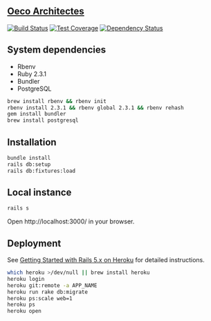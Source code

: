 [Oeco Architectes](http://www.oeco-architectes.com/)
----------------------------------------------------

[![Build Status](https://img.shields.io/travis/oeco-architectes/oeco/master.svg)](https://travis-ci.org/oeco-architectes/oeco)
[![Test Coverage](https://img.shields.io/codecov/c/github/oeco-architectes/oeco/master.svg)](https://codecov.io/github/oeco-architectes/oeco?branch=master)
[![Dependency Status](http://img.shields.io/gemnasium/oeco-architectes/oeco.svg)](https://gemnasium.com/oeco-architectes/oeco)

System dependencies
-------------------

* Rbenv
* Ruby 2.3.1
* Bundler
* PostgreSQL

```sh
brew install rbenv && rbenv init
rbenv install 2.3.1 && rbenv global 2.3.1 && rbenv rehash
gem install bundler
brew install postgresql
```

Installation
------------

```sh
bundle install
rails db:setup
rails db:fixtures:load
```

Local instance
--------------

```sh
rails s
```

Open http://localhost:3000/ in your browser.

Deployment
----------

See [Getting Started with Rails 5.x on Heroku](https://devcenter.heroku.com/articles/getting-started-with-rails5)
for detailed instructions.

```sh
which heroku >/dev/null || brew install heroku
heroku login
heroku git:remote -a APP_NAME
heroku run rake db:migrate
heroku ps:scale web=1
heroku ps
heroku open
```
